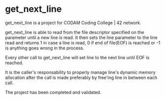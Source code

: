 # get_next_line
get_next_line is a project for CODAM Coding College | 42 network.

get_next_line is able to read from the file descriptor specified on the parameter until a new line is read.
It then sets the line parameter to the line read and returns 1 in case a line is read, 0 if end of file(EOF) is reached or -1 is anything goes wrong in the process.

Every other call to get_next_line will set line to the next line until EOF is reached.

It is the caller's responsability to properly manage line's dynamic memory allocation after the call is made preferably by free'ing line in between each call.

The project has been completed and validated.
